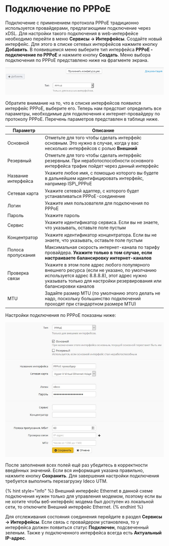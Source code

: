 # Подключение по PPPoE

Подключение с применением протокола PPPoE традиционно используется провайдерами, предлагающими подключение через xDSL. Для настройки такого подключения в web-интерфейсе необходимо перейти в меню **Сервисы -> Интерфейсы**. Создайте новый интерфейс. Для этого в списке сетевых интерфейсов нажмите кнопку **Добавить**. В появившемся меню выберите тип интерфейса **PPPoE - подключение по PPPoE** и нажмите кнопку **Создать**. Меню выбора подключения по PPPoE представлено ниже на фрагменте экрана.

![](../attachments/1278032/6586881.png)

Обратите внимание на то, что в списке интерфейсов появился интерфейс PPPoE, выберите его. Теперь нам предстоит определить все параметры, необходимые для подключения к интернет-провайдеру по протоколу PPPoE. Перечень параметров представлен в таблице ниже.

| Параметр            | Описание                                                                                                                                                                                                          |
| ------------------- | ----------------------------------------------------------------------------------------------------------------------------------------------------------------------------------------------------------------- |
| Основной            | Отметьте для того чтобы сделать интерфейс основным. Это нужно в случае, когда у вас несколько интерфейсов с ролью **Внешний**                                                                                     |
| Резервный           | Отметьте для того чтобы сделать интерфейс резервным. При неработоспособности основного интерфейса трафик пойдет через данный интерфейс                                                                            |
| Название интерфейса | Укажите любое имя, с помощью которого вы будете в дальнейшем идентифицировать интерфейс, например ISP\\\_PPPoE                                                                                                    |
| Сетевая карта       | Укажите сетевой адаптер, с которого будет устанавливаться PPPoE-соединение                                                                                                                                        |
| Логин               | Укажите имя пользователя для подключения по PPPoE                                                                                                                                                                 |
| Пароль              | Укажите пароль                                                                                                                                                                                                    |
| Сервис              | Укажите идентификатор сервиса. Если вы не знаете, что указывать, оставьте поле пустым                                                                                                                             |
| Концентратор        | Укажите идентификатор концентратора. Если вы не знаете, что указывать, оставьте поле пустым                                                                                                                       |
| Полоса пропускания  | Максимальная скорость интернет-канала по тарифу провайдера. **Укажите только в том случае, если настраиваете балансировку интернет-каналов**                                                                      |
| Проверка связи      | Укажите в этом поле адрес любого популярного внешнего ресурса (если не указано, по умолчанию используется адрес 8.8.8.8), этот адрес нужно указывать только для настройки резервирования или балансировки каналов |
| MTU                 | Задайте размер MTU (по умолчанию этого делать не надо, поскольку большинство подключений проходят при стандартном размере MTU)                                                                                    |

Настройки подключения по PPPoE показаны ниже:

![](../.gitbook/assets/pppoe-7-9-.jpg)

После заполнения всех полей ещё раз убедитесь в корректности введённых значений. Если вся информация указана правильно, нажмите кнопку **Сохранить**. Для завершения настройки подключения требуется выполнить перезагрузку Ideco UTM.

{% hint style="info" %}
Внешний интерфейс Ethernet в данной схеме подключения нужен только для управления модемом, поэтому если вы не хотите чтобы веб-интерфейс модема был доступен из локальной сети, то отключите Внешний интерфейс Ethernet.
{% endhint %}

Для отслеживания состояния соединения перейдите в раздел **Сервисы -> Интерфейсы**. Если связь с провайдером установлена, то у интерфейса должен появиться статус **Подключен**, подсвеченный зеленым. Также у подключенного интерфейса всегда есть **Актуальный IP-адрес**.

